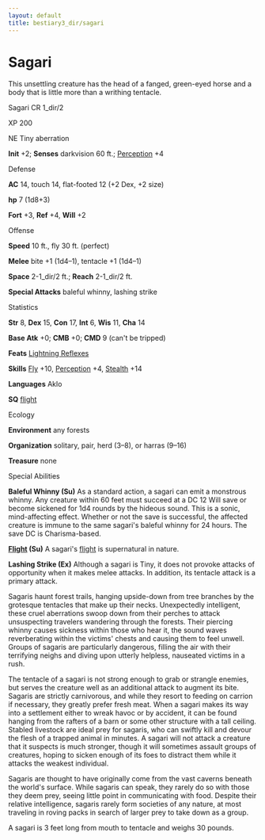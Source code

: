 ```yaml
---
layout: default
title: bestiary3_dir/sagari
---
```

# Sagari

This unsettling creature has the head of a fanged, green-eyed horse and a body that is little more than a writhing tentacle.

Sagari CR 1_dir/2

XP 200

NE Tiny aberration

**Init** +2; **Senses** darkvision 60 ft.; [Perception](../skills_dir/perception#_perception) +4

Defense

**AC** 14, touch 14, flat-footed 12 (+2 Dex, +2 size)

**hp** 7 (1d8+3)

**Fort** +3, **Ref** +4, **Will** +2

Offense

**Speed** 10 ft., fly 30 ft. (perfect)

**Melee** bite +1 (1d4–1), tentacle +1 (1d4–1)

**Space** 2-1_dir/2 ft.; **Reach** 2-1_dir/2 ft.

**Special Attacks** baleful whinny, lashing strike

Statistics

**Str** 8, **Dex** 15, **Con** 17, **Int** 6, **Wis** 11, **Cha** 14

**Base Atk** +0; **CMB** +0; **CMD** 9 (can't be tripped)

**Feats** [Lightning Reflexes](../feats#_lightning-reflexes)

**Skills** [Fly](../skills_dir/fly#_fly) +10, [Perception](../skills_dir/perception#_perception) +4, [Stealth](../skills_dir/stealth#_stealth) +14

**Languages** Aklo

**SQ** [flight](../monsters_dir/universalMonsterRules#_flight-(ex,-sp,-or-su))

Ecology

**Environment** any forests

**Organization** solitary, pair, herd (3–8), or harras (9–16)

**Treasure** none

Special Abilities

**Baleful Whinny (Su)** As a standard action, a sagari can emit a monstrous whinny. Any creature within 60 feet must succeed at a DC 12 Will save or become sickened for 1d4 rounds by the hideous sound. This is a sonic, mind-affecting effect. Whether or not the save is successful, the affected creature is immune to the same sagari's baleful whinny for 24 hours. The save DC is Charisma-based.

**[Flight](../monsters_dir/universalMonsterRules#_flight-(ex,-sp,-or-su)) (Su)** A sagari's [flight](../monsters_dir/universalMonsterRules#_flight-(ex,-sp,-or-su)) is supernatural in nature.

**Lashing Strike (Ex)** Although a sagari is Tiny, it does not provoke attacks of opportunity when it makes melee attacks. In addition, its tentacle attack is a primary attack.

Sagaris haunt forest trails, hanging upside-down from tree branches by the grotesque tentacles that make up their necks. Unexpectedly intelligent, these cruel aberrations swoop down from their perches to attack unsuspecting travelers wandering through the forests. Their piercing whinny causes sickness within those who hear it, the sound waves reverberating within the victims' chests and causing them to feel unwell. Groups of sagaris are particularly dangerous, filling the air with their terrifying neighs and diving upon utterly helpless, nauseated victims in a rush.

The tentacle of a sagari is not strong enough to grab or strangle enemies, but serves the creature well as an additional attack to augment its bite. Sagaris are strictly carnivorous, and while they resort to feeding on carrion if necessary, they greatly prefer fresh meat. When a sagari makes its way into a settlement either to wreak havoc or by accident, it can be found hanging from the rafters of a barn or some other structure with a tall ceiling. Stabled livestock are ideal prey for sagaris, who can swiftly kill and devour the flesh of a trapped animal in minutes. A sagari will not attack a creature that it suspects is much stronger, though it will sometimes assault groups of creatures, hoping to sicken enough of its foes to distract them while it attacks the weakest individual.

Sagaris are thought to have originally come from the vast caverns beneath the world's surface. While sagaris can speak, they rarely do so with those they deem prey, seeing little point in communicating with food. Despite their relative intelligence, sagaris rarely form societies of any nature, at most traveling in roving packs in search of larger prey to take down as a group.

A sagari is 3 feet long from mouth to tentacle and weighs 30 pounds.

